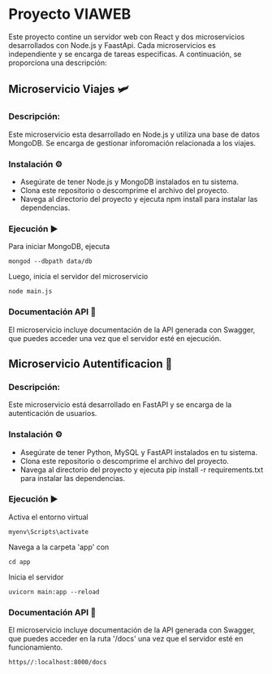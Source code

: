 # Proyecto VIAWEB
Este proyecto contine un servidor web con React y dos microservicios desarrollados con Node.js y FaastApi.
Cada microservicios es independiente y se encarga de tareas especificas.
A continuación, se proporciona una descripción:

## Microservicio Viajes 🛩️

### Descripción:
Este microservicio esta desarrollado en Node.js y utiliza una base de datos MongoDB. Se encarga de gestionar inforomación relacionada a los viajes.

### Instalación ⚙️
- Asegúrate de tener Node.js y MongoDB instalados en tu sistema.
- Clona este repositorio o descomprime el archivo del proyecto.
- Navega al directorio del proyecto y ejecuta npm install para instalar las dependencias.

### Ejecución ▶️
Para iniciar MongoDB, ejecuta 

	mongod --dbpath data/db
 
Luego, inicia el servidor del microservicio

	node main.js
 
### Documentación API 📖
El microservicio incluye documentación de la API generada con Swagger, que puedes acceder una vez que el servidor esté en ejecución.

## Microservicio Autentificacion 🪪

### Descripción:
Este microservicio está desarrollado en FastAPI y se encarga de la autenticación de usuarios.

### Instalación ⚙️
- Asegúrate de tener Python, MySQL y FastAPI instalados en tu sistema.
- Clona este repositorio o descomprime el archivo del proyecto.
- Navega al directorio del proyecto y ejecuta pip install -r requirements.txt para instalar las dependencias.

### Ejecución ▶️
Activa el entorno virtual 

	myenv\Scripts\activate
 
Navega a la carpeta 'app' con

	cd app
 
Inicia el servidor 

	uvicorn main:app --reload
 
### Documentación API 📖
El microservicio incluye documentación de la API generada con Swagger, que puedes acceder en la ruta '/docs' una vez que el servidor esté en funcionamiento.


	https//:localhost:8000/docs

 
